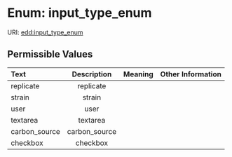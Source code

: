 
# Enum: input_type_enum



URI: [edd:input_type_enum](https://w3id.org/eddinput_type_enum)


## Permissible Values

| Text | Description | Meaning | Other Information |
| :--- | :---: | :---: | ---: |
| replicate | replicate |  |  |
| strain | strain |  |  |
| user | user |  |  |
| textarea | textarea |  |  |
| carbon_source | carbon_source |  |  |
| checkbox | checkbox |  |  |

